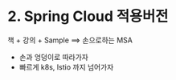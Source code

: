 # 2. Spring Cloud 적용버전

책 + 강의 + Sample ==> 손으로하는 MSA 
- 손과 엉덩이로 따라가자
- 빠르게 k8s, Istio 까지 넘어가자

```{tableofcontents}
```